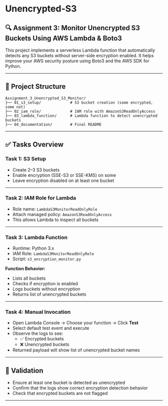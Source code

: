 # Unencrypted-S3

## 🔍 Assignment 3: Monitor Unencrypted S3 Buckets Using AWS Lambda & Boto3

This project implements a serverless Lambda function that automatically detects any S3 buckets without server-side encryption enabled. It helps improve your AWS security posture using Boto3 and the AWS SDK for Python.

---

## 📁 Project Structure

```
Assignment_3_Unencrypted_S3_Monitor/
├── 01_s3_setup/             # S3 bucket creation (some encrypted, some not)
├── 02_iam_role/             # IAM role with AmazonS3ReadOnlyAccess
├── 03_lambda_function/      # Lambda function to detect unencrypted buckets
├── 04_documentation/        # Final README
```

---

## ✅ Tasks Overview

### Task 1: S3 Setup

- Create 2–3 S3 buckets
- Enable encryption (SSE-S3 or SSE-KMS) on some
- Leave encryption disabled on at least one bucket

---

### Task 2: IAM Role for Lambda

- Role name: `LambdaS3MonitorReadOnlyRole`
- Attach managed policy: `AmazonS3ReadOnlyAccess`
- This allows Lambda to inspect all buckets

---

### Task 3: Lambda Function

- Runtime: Python 3.x
- IAM Role: `LambdaS3MonitorReadOnlyRole`
- Script: `s3_encryption_monitor.py`

**Function Behavior:**
- Lists all buckets
- Checks if encryption is enabled
- Logs buckets without encryption
- Returns list of unencrypted buckets

---

### Task 4: Manual Invocation

- Open Lambda Console → Choose your function → Click **Test**
- Select default test event and execute
- Observe the logs to see:
  - ✅ Encrypted buckets
  - ❌ Unencrypted buckets
- Returned payload will show list of unencrypted bucket names

---

## 🧪 Validation

- Ensure at least one bucket is detected as unencrypted
- Confirm that the logs show correct encryption detection behavior
- Check that encrypted buckets are not flagged

---
